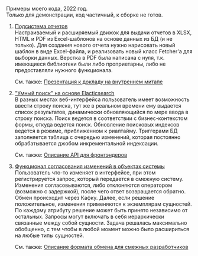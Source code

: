 Примеры моего кода, 2022 год.  
Только для демонстрации, код частичный, к сборке не готов.

1. [Подсистема отчетов](/kotlin/com/groupstp/dsp/reporting)  
   Настраиваемый и расширяемый движок для выдачи отчетов в XLSX, HTML и PDF из Excel-шаблонов на основе данных из БД (и не только).
   Для создания нового отчета нужно нарисовать новый шаблон в виде Excel-файла, и реализовать новый класс Fetcher'а для выборки данных.
   Верстка в PDF была написана с нуля, т.к. имеющиеся библиотеки были либо проприетарны, либо не предоставляли нужного функционала.
   
   См. также: [Презентация к докладу на внутреннем митапе](/doc/%D0%94%D0%B2%D0%B8%D0%B6%D0%BE%D0%BA%20%D0%BE%D1%82%D1%87%D0%B5%D1%82%D0%BE%D0%B2.odp)

3. ["Умный поиск" на основе Elacticsearch](/kotlin/com/groupstp/dsp/smartsearch)  
   В разных местах веб-интерфейса пользователь имеет возможность ввести строку поиска, тут же в реальном времени ему выдается список результатов, динамически обновляющийся по мере ввода в строку поиска. Поиск ведется в соответствии с бизнес-контекстом формы, откуда ведется поиск.
   Обновление поисковых индексов ведется в режиме, приближенном к риалтайму. Триггерами БД заполняется таблица с очередью изменений, которая постоянно обрабатывается джобом инкрементальной индексации.
   
   См. также: [Описание API для фронтэндеров](/doc/%D0%9F%D0%BE%D0%B8%D1%81%D0%BA%20%D0%BF%D0%BE%20%D1%81%D1%83%D1%89%D0%BD%D0%BE%D1%81%D1%82%D1%8F%D0%BC%202.0%20(SmartSearch).pdf)

5. [Функционал согласования изменений в объектах системы](/kotlin/com/groupstp/dsp/changerequest)  
   Пользователь что-то  изменяет в интерфейсе, при этом регистрируется запрос, который передается в смежную систему. Изменения согласовываются, либо отклоняются оператором (возможно с задержкой), после чего ответ возвращается обратно. Обмен происходит через Кафку. Далее, если решение положительное, изменения применяются к экземплярам сущностей.
   По каждому атрибуту решение может быть принято независимо от остальных. Запросы могут включать в себя иерархически связанные между собой сущности.
   Задача решалась максимально обобщенно, с тем чтобы в любой момент можно было расшириться на любые типы сущностей.
   
   См. также: [Описание формата обмена для смежных разработчиков](/doc/%D0%A1%D0%BE%D0%B3%D0%BB%D0%B0%D1%81%D0%BE%D0%B2%D0%B0%D0%BD%D0%B8%D0%B5%20%D0%B8%D0%B7%D0%BC%D0%B5%D0%BD%D0%B5%D0%BD%D0%B8%D0%B9%2C%20%D1%84%D0%BE%D1%80%D0%BC%D0%B0%D1%82%20%D0%BE%D0%B1%D0%BC%D0%B5%D0%BD%D0%B0.pdf)
